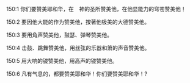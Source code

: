 <a id="1"></a>150:1  你们要赞美耶和华，在　神的圣所赞美他，在他显能力的穹苍赞美他！  

<a id="2"></a>150:2  要因他大能的作为赞美他，按著他极美的大德赞美他。  

<a id="3"></a>150:3  要用角声赞美他，鼓瑟、弹琴赞美他。  

<a id="4"></a>150:4  击鼓、跳舞赞美他，用丝弦的乐器和箫的声音赞美他。  

<a id="5"></a>150:5  用大响的钹赞美他，用高声的钹赞美他。  

<a id="6"></a>150:6  凡有气息的，都要赞美耶和华！你们要赞美耶和华！?  
